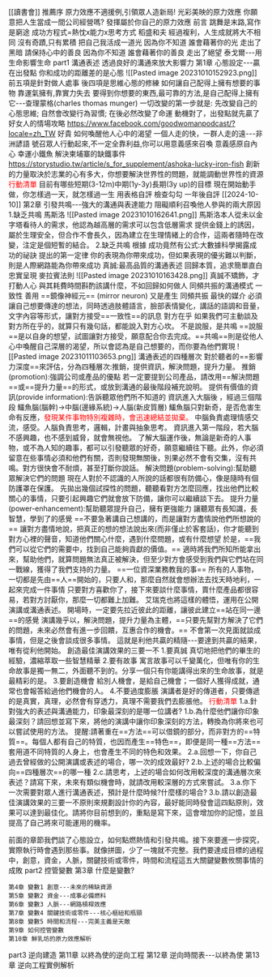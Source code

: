 [[讀書會]]
推薦序
	原力效應不適援例,引領眾人造新局!
	光彩美映的原力效應
	你願意把人生當成一間公司經營嗎?
	發揮屬於你自己的原力效應
前言
	跳舞是末路,寫作是窮途
		成功方程式=熱忱x能力x思考方式
			稻盛和夫
			經過複利，人生成就將大不相同
	沒有奇蹟,只有累積
		把自己我活成一道光
		因為你不知道
		誰會藉著你的光
		走出了黑暗
		請保持心中的善良
		因為你不知道
		誰會藉著你的善良
		走出了絕望
			泰戈爾---用生命影響生命
part1 溝通表述
		透過良好的溝通來放大影響力
	第1章 心態設定---贏在出發點
		你和成功的距離差的是心態
			![[Pasted image 20231010152923.png]]
			前五項是針對做人處事
			後四項是思維心態的修練
		如何讓自己配得上擁有想要的事物
			靠運氣擁有,靠實力失去
				要得到你想要的東西,最可靠的方法,是自己配得上擁有它---查理蒙格(charles thomas munger)
		一切改變的第一步就是:
			先改變自己的心態思維;
			自然會改變行為習慣;
			在後必然改變了命運
		動機對了，出發點就先贏了
			好女人的情場攻略
				https://www.facebook.com/goodwomanpodcast/?locale=zh_TW
				好貴
		如何喚醒他人心中的渴望
			一個人走的快，一群人走的遠---非洲諺語
			號召眾人行動起來,不一定全靠利益,你可以用意義感來召喚
			意義感原自內心
			幸運小鐵魚
				解決柬埔寨的缺鐵事件
				https://storystudio.tw/article/s_for_supplement/ashoka-lucky-iron-fish
				創新的力量取決於志業的心有多大，你想要解決世界性的問題，就能調動世界性的資源
		<font color = red>行動清單</font>
		目前有哪些短期(3-12m)中期(1y-3y)長期(3y up)的目標
		現在開始動手做，你怎樣過一天，就怎樣過一生
		用表格自評
		檢查勾勾
		一年後自評 [[2024-10-10]]
	第2章 引發共鳴---強大的溝通與表達能力
		阻礙順利召喚他人參與的兩大原因
			1.缺乏共鳴
				馬斯洛
					![[Pasted image 20231010162641.png]]
				馬斯洛本人從未以金字塔看待人的需求，他認為越高層的需求可以包含低層需求
				提供金錢上的誘因，屬於生理安全，但合作不會長久，因為建立在生理情緒上的合作，這兩者隨時在改變，注定是個短暫的結合。
			2.缺乏共鳴
				根據 成功竟然有公式:大數據科學揭露成功的祕訣 提出的第一定律
					你的表現為你帶來成功，但如果表現的優劣難以判斷，則是人際網路能為你帶來成功
		真誠:最高品質的溝通表述
			回歸本質，追求簡單直白忠實呈現
				麥拉賓法則
				![[Pasted image 20231010163428.png]]
		真誠不矯飾，才打動人心
			與其耗費時間斟酌該講什麼，不如回歸如何做人
		同頻共振的溝通模式
				一致性
					善用 ==鏡像神經元== (mirror neuron) 又是產生 同頻共振 最快的媒介
					必須讓自己想要傳達的想法，同時透過肢體語言，臉部表情變化，講話的語調和音量，文字內容等形式，讓對方接受==一致性==的訊息
				對方在乎
					如果我們可主動談及對方所在乎的，就算只有幾句話，都能說入對方心坎。
				不是說服，是共鳴
					==說服==是以自身的想望，試圖讓對方接受，願意配合你去完成。==共鳴==則是從他人心中喚醒自己深層的渴望，所以會認為是自己想要的，而你要為他們實現
					![[Pasted image 20231011103653.png]]
		溝通表述的四種層次
			對於聽者的==影響力深度==來評估，分為四種層次:推銷，提供資訊，解決問題，提升力量。
			推銷(promotion):強調公司或產品的優點
				若一定要提到公司產品，請改用==解決問題==或==提升力量==的形式，或放到溝通的最後階段補充說明。
			提供有價值的資訊(provide information):告訴聽眾他們所不知道的
				資訊進入大腦後 ，經過三個階段
					鱷魚腦(腦幹)->中腦(邊緣系統)->人腦(新皮質層)
					鱷魚腦只對新奇，是否危害生命有反應，<font color = red>發現某件事物特別複雜時，會迅速總結並拋棄。</font> 中腦負責處理情感交流，感受。人腦負責思考，邏輯，計畫與抽象思考。
					資訊進入第一階段，若大腦不感興趣，也不感到威脅，就會無視他。
					了解大腦運作後，無論是新奇的人事物，或不為人知的趣事，都可以引發聽眾的好奇，願意繼續往下聽。此外，你必須留意在些事情必須和他們有關，否則發現無關後，別果必然不會有交集，沒有共鳴。對方很快會不耐煩，甚至打斷你說話。
			解決問題(problem-solving):幫助聽眾解決它們的問題
				現在人對於不認識的人所說的話都很有防備心，像是隨時有個防護罩在保護。
				先拋出幾個試探性的問題，聽聽看對方怎麼回應，找出他們比較關心的事情，只要引起興趣它們就會放下防備，讓你可以繼續談下去。
			提升力量(power-enhancement):幫助聽眾提升自己，擁有更強能力
				讓聽眾有長知識，長智慧，學到了的感覺
				==不要急著講自己想講的，而是讓對方盡情說他們所想說的==
					讓對方盡情地說，把真正的想的想法說出來(而非僅止於客套話)，你才能聽到對方心裡的聲音，知道他們關心什麼，遇到什麼問題，或有什麼想望
					於是，==我們可以從它們的需要中，找到自己能夠貢獻的價值。==
					適時將我們所知所能拿出來，幫助他們，就算問題無法真正被解決，但至少對方會感受到我們與它們站在同一戰線，獲得了我們支持的力量。
		==一位資深業務教我的事==
			所有的人事物，一切都是先由==人==開始的，只要人和，那麼自然就會想辦法去找天時地利，一起來完成一件事情
			只要對方喜歡你了，接下來要談什麼事情，賣什麼產品都很容易，若對方討厭你，那麼一切都難上加難。
			艾瑞克也將這樣的體悟，運用在公開演講或溝通表述。
			開場時，一定要先拉近彼此的距離，讓彼此建立==站在同一邊==的感覺
			演講幾乎以，解決問題，提升力量為主體，==只要先幫對方解決了它們的問題，未來必然會有進一步回饋，互惠合作的機會。==
			不會第一次見面就談成事情，但是之後會談成很多事情。
			這就是利他共贏的精隨---要達到共贏的結果，唯有從利他開始。
		創造最佳演講效果的三要一不
			1.要真誠
				真切地把他們的畢生的經驗，濃縮萃取一些智慧精華
			2.要有故事
				寓言故事可以千變萬化，但唯有你的生命故事是獨一無二，外面聽不到的。分享一個只有你能講得出來的生命故事，就是最精彩的是。
			3.要創造機會
				給別人機會，是給自己機會；一個好人獲得成就，通常也會報答給過他們機會的人。
			4.不要過度膨脹
				演講者是好的傳道者，只要傳遞的是真實，真理，必然會有穿透力，真理不需要我們去膨脹他。
		<font color = red>行動清單</font>
	1.a.針對強大的表述與溝通能力，印象最深刻的是哪一位講者?
	1.b.為什麼他們讓你印象最深刻？請回想並寫下來，將他的演講中讓你印象深刻的方法，轉換為你將來也可以嘗試使用的方法。
	提醒:請著重在==方法==可以借鏡的部分，而非對方的==特質==。每個人都有自己的特質，也因而產生==特色==，即便是同一種==方法==套用道不同特質的人身上，也會產生不同的特色和效果。
	2.a.回想一下，你自己過去曾經做的公開演講或表述的場合，哪一次的成效最好?
	2.b.上述的場合比較偏向==四種層次==的哪一種
	2.c.請思考，上述的場合如何改用較深度的溝通層次來表述？請寫下來，未來有類似機會時，就請改用較深層的方式來嘗試。
	3.a.你下一次需要對眾人進行溝通表述，預計是什麼時候?什麼樣的場合?
	3.b.請以創造最佳演講效果的三要一不原則來規劃設計你的內容，最好能同時發會這四點原則，效果可以達到最佳化。請將你目前想到的，重點是寫下來，這會增加你的記憶，並且提高了自己將來可能運用的機率。

前面的章節我們談了心態設立，如何點燃熱情和引發共鳴。接下來要進一步探究，實際執行時會遇到那些事。就像拼圖，少了一塊就不完整。我們要達成目標的過程中，創意，資金，人脈，關鍵技術或零件，時間和流程這五大關鍵變數攸關事情的成敗
part2 控管變數
	第3章 什麼是變數?
	
	第4章 變數1 創意---未來的稀缺資源
	第5章 變數2 資金---成事必備燃料
	第6章 變數3 人脈---網路槓桿效應
	第7章 變數4 關鍵技術或零件---核心樞紐和瓶頸
	第8章 變數5 時間和流程---完美主義是天敵
	第9章 如何控管變數
	第10章 鮮乳坊的原力效應解析
part3 逆向建造
	第11章 以終為使的逆向工程
	第12章 逆向時間表---以終為使
	第13章 逆向工程實例解析
